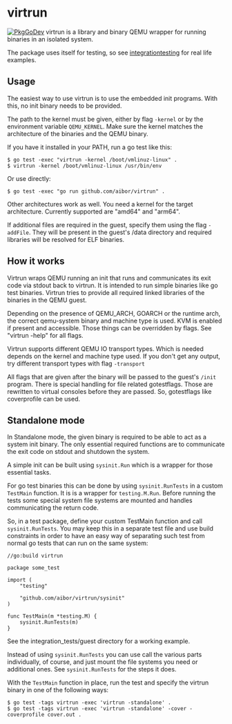 # virtrun

[![PkgGoDev](https://pkg.go.dev/badge/github.com/aibor/virtrun)](https://pkg.go.dev/github.com/aibor/virtrun)
virtrun is a library and binary QEMU wrapper for running binaries in an
isolated system.

The package uses itself for testing, so see
[integrationtesting](integrationtesting/) for real life examples.

## Usage

The easiest way to use virtrun is to use the embedded init programs. With this,
no init binary needs to be provided.

The path to the kernel must be given, either by flag `-kernel` or by the
environment variable `QEMU_KERNEL`. Make sure the kernel matches the
architecture of the binaries and the QEMU binary.

If you have it installed in your PATH, run a go test like this:

```
$ go test -exec "virtrun -kernel /boot/vmlinuz-linux" .
$ virtrun -kernel /boot/vmlinuz-linux /usr/bin/env
```

Or use directly:

```
$ go test -exec "go run github.com/aibor/virtrun" .
```

Other architectures work as well. You need a kernel for the target
architecture. Currently supported are "amd64" and "arm64".

If additional files are required in the guest, specify them using the flag
`-addFile`. They will be present in the guest's /data directory and required
libraries will be resolved for ELF binaries.

## How it works

Virtrun wraps QEMU running an init that runs and communicates its exit code
via stdout back to virtrun. It is intended to run simple binaries like
go test binaries. Virtrun tries to provide all required linked libraries of the
binaries in the QEMU guest.

Depending on the presence of QEMU_ARCH, GOARCH or the runtime arch, the correct
qemu-system binary and machine type is used. KVM is enabled if present and
accessible. Those things can be overridden by flags. See "virtrun -help"
for all flags.

Virtrun supports different QEMU IO transport types. Which is needed depends on
the kernel and machine type used. If you don't get any output, try different
transport types with flag `-transport`

All flags that are given after the binary will be passed to the guest's
`/init` program. There is special handling for file related gotestflags. Those
are rewritten to virtual consoles before they are passed. So, gotestflags like
coverprofile can be used.

## Standalone mode

In Standalone mode, the given binary is required to be able to act as a
system init binary. The only essential required functions are to communicate
the exit code on stdout and shutdown the system.

A simple init can be built using `sysinit.Run` which is a wrapper for those
essential tasks.

For go test binaries this can be done by using `sysinit.RunTests` in a custom
`TestMain` function. It is is a wrapper for `testing.M.Run`. Before running the
tests some special system file systems are mounted and handles communicating
the return code.

So, in a test package, define your custom TestMain function and call
`sysinit.RunTests`. You may keep this in a separate test file and use build
constraints in order to have an easy way of separating such test from normal go
tests that can run on the same system:

```
//go:build virtrun

package some_test

import (
    "testing"

    "github.com/aibor/virtrun/sysinit"
)

func TestMain(m *testing.M) {
    sysinit.RunTests(m)
}
```

See the integration_tests/guest directory for a working example.

Instead of using `sysinit.RunTests` you can use call the various parts
individually, of course, and just mount the file systems you need or additional
ones. See `sysinit.RunTests` for the steps it does.

With the `TestMain` function in place, run the test and specify the virtrun
binary in one of the following ways:

```
$ go test -tags virtrun -exec 'virtrun -standalone' .
$ go test -tags virtrun -exec 'virtrun -standalone' -cover -coverprofile cover.out .
```
